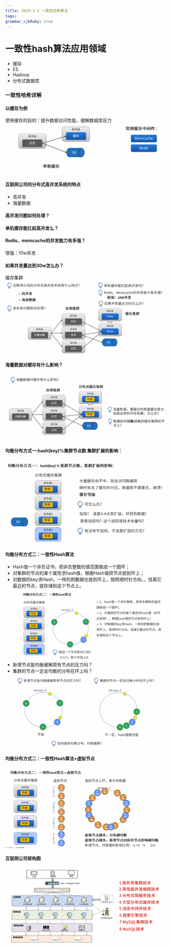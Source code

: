 ```yaml
---
title: 2019-3-1 一致性哈希算法
tags: 
grammar_cjkRuby: true
---
```

# 一致性hash算法应用领域

* 缓存
* ES
* Hadoop
* 分布式数据库
### 一致性哈希详解
#### 以缓存为例
使用缓存的目的：提升数据访问性能，缓解数据库压力
![enter description here][1]
#### 互联网公司的分布式高并发系统的特点
* 高并发
* 海量数据
#### 高并发问题如何处理？
#### 单机缓存能扛起高并发么？
#### Redis、memcache的并发能力有多强？
很强：10w并发
#### 如果并发量达到30w怎么办？
缓存集群
![enter description here][2]
#### 海量数据对缓存有什么影响？
![enter description here][3]

#### 均衡分布方式一:hash(key)%集群节点数      集群扩展的影响：
![enter description here][4]
#### 均衡分布方式二：一致性Hash算法
* Hash值一个非负证书，把非负整数的值范围做成一个圆环；
* 对集群的节点的某个属性求hash值，根据Hash值把节点放到环上；
* 对数据的key求Hash，一样的把数据也放到环上，按照顺时针方向，，找离它最近的节点，就存储到这个节点上。
![enter description here][5]
* 新增节点能均衡缓解原有节点的压力吗？
* 集群的节点一定会均衡的分布在环上吗？
![enter description here][6]

#### 均衡分布方式二：一致性Hash算法+虚拟节点
  ![enter description here][7]
  
#### 互联网公司架构图
![enter description here][8]


  [1]: ./images/1551444811364.jpg "1551444811364.jpg"
  [2]: ./images/1551445063829.jpg "1551445063829.jpg"
  [3]: ./images/1551445257501.jpg "1551445257501.jpg"
  [4]: ./images/1551445948497.jpg "1551445948497.jpg"
  [5]: ./images/1551446218811.jpg "1551446218811.jpg"
  [6]: ./images/1551446349955.jpg "1551446349955.jpg"
  [7]: ./images/1551446732187.jpg "1551446732187.jpg"
  [8]: ./images/1551447652788.jpg "1551447652788.jpg"